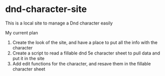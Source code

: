 # dnd-character-site

This is a local site to manage a Dnd character easily

My current plan
1. Create the look of the site, and have a place to put all the info with the character
2. Create a script to read a fillable dnd 5e character sheet to pull data and put it in the site
3. Add edit functions for the character, and resave them in the fillable character sheet
